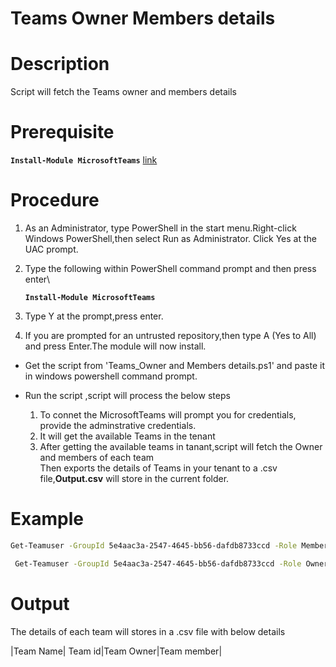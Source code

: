 # Teams Owner Members details

# Description
Script will fetch the Teams owner and members details

# Prerequisite
   **`Install-Module MicrosoftTeams`** [link](https://www.powershellgallery.com/packages/MicrosoftTeams/1.0.6)

# Procedure

1. As an Administrator, type PowerShell in the start menu.Right-click Windows PowerShell,then select Run as Administrator.
Click Yes at the UAC prompt.

2. Type the following within PowerShell command prompt and then press enter\

    **`Install-Module MicrosoftTeams`** 
    
3. Type Y at the prompt,press enter.

4. If you are prompted for an untrusted repository,then type A (Yes to All) and press Enter.The module will now install.

- Get the script from 'Teams_Owner and Members details.ps1' and paste it in windows powershell command prompt.
- Run the script ,script will process the below steps

  1. To connet the MicrosoftTeams will prompt you for credentials, provide the adminstrative credentials.
  2. It will get the available Teams in the tenant
  3. After getting the available teams in tanant,script will fetch the Owner and members of each team\
 Then exports the details of Teams in your tenant to a .csv file,**Output.csv** will store in the current folder.
# Example 
 ```bash
 Get-Teamuser -GroupId 5e4aac3a-2547-4645-bb56-dafdb8733ccd -Role Member
 ```
```bash
 Get-Teamuser -GroupId 5e4aac3a-2547-4645-bb56-dafdb8733ccd -Role Owner 
 ```
# Output
 The details of each team will stores in a .csv file with below details 
 
 |Team Name| Team id|Team Owner|Team member|

